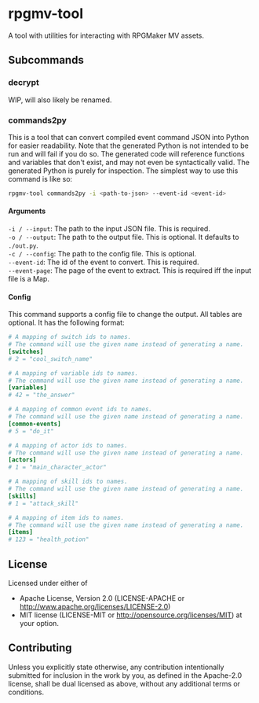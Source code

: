 # rpgmv-tool
A tool with utilities for interacting with RPGMaker MV assets.

## Subcommands

### decrypt
WIP, will also likely be renamed.

### commands2py
This is a tool that can convert compiled event command JSON into Python for easier readability.
Note that the generated Python is not intended to be run and will fail if you do so.
The generated code will reference functions and variables that don't exist,
and may not even be syntactically valid.
The generated Python is purely for inspection.
The simplest way to use this command is like so:
```bash
rpgmv-tool commands2py -i <path-to-json> --event-id <event-id>
```

#### Arguments
`-i / --input`: The path to the input JSON file. This is required.  
`-o / --output`: The path to the output file. This is optional. It defaults to `./out.py`.  
`-c / --config`: The path to the config file. This is optional.  
`--event-id`: The id of the event to convert. This is required.  
`--event-page`: The page of the event to extract. This is required iff the input file is a Map.  

#### Config
This command supports a config file to change the output.
All tables are optional.
It has the following format:
```toml
# A mapping of switch ids to names.
# The command will use the given name instead of generating a name.
[switches]
# 2 = "cool_switch_name"

# A mapping of variable ids to names.
# The command will use the given name instead of generating a name.
[variables]
# 42 = "the_answer"

# A mapping of common event ids to names.
# The command will use the given name instead of generating a name.
[common-events]
# 5 = "do_it"

# A mapping of actor ids to names.
# The command will use the given name instead of generating a name.
[actors]
# 1 = "main_character_actor"

# A mapping of skill ids to names.
# The command will use the given name instead of generating a name.
[skills]
# 1 = "attack_skill"

# A mapping of item ids to names.
# The command will use the given name instead of generating a name.
[items]
# 123 = "health_potion"
```

## License
Licensed under either of
 * Apache License, Version 2.0 (LICENSE-APACHE or http://www.apache.org/licenses/LICENSE-2.0)
 * MIT license (LICENSE-MIT or http://opensource.org/licenses/MIT)
at your option.

## Contributing
Unless you explicitly state otherwise, 
any contribution intentionally submitted for inclusion in the work by you, 
as defined in the Apache-2.0 license, 
shall be dual licensed as above, 
without any additional terms or conditions.